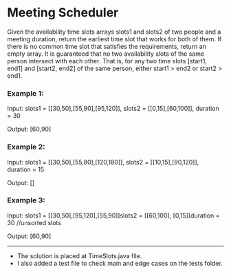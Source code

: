 # Meeting Scheduler

Given the availability time slots arrays slots1 and slots2 of two people and a meeting duration, return the earliest time slot that works for both of them. If there is no common time slot that satisfies the requirements, return an empty array. It is guaranteed that no two availability slots of the same person intersect with each other. That is, for any two time slots [start1, end1] and [start2, end2] of the same person, either start1 > end2 or start2 > end1.

### Example 1:

Input: slots1 = [[30,50],[55,90],[95,120]], slots2 = [[0,15],[60,100]], duration = 30

Output: [60,90]

### Example 2:

Input: slots1 = [[30,50],[55,80],[120,180]], slots2 = [[10,15],[90,120]], duration = 15

Output: []

### Example 3:

Input: slots1 = [[30,50],[95,120],[55,90]]slots2 = [[60,100], [0,15]]duration = 30 //unsorted slots

Output: [60,90]

_________________

* The solution is placed at TimeSlots.java file.
* I also added a test file to check main and edge cases on the tests folder.